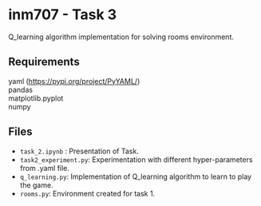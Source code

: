 # inm707 - Task 3
Q_learning algorithm implementation for solving rooms environment.

## Requirements
yaml (https://pypi.org/project/PyYAML/)  
pandas  
matplotlib.pyplot  
numpy  

## Files
- `task_2.ipynb` : Presentation of Task.  
- `task2_experiment.py`: Experimentation with different hyper-parameters from .yaml file.  
- `q_learning.py`: Implementation of Q_learning algorithm to learn to play the game.  
- `rooms.py`: Environment created for task 1.   

